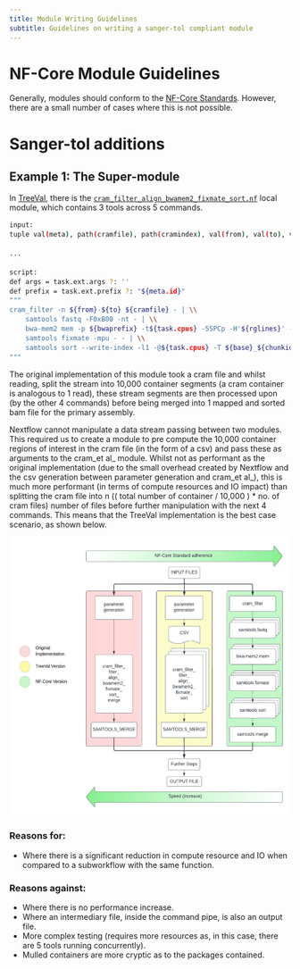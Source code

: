 ```yaml
---
title: Module Writing Guidelines
subtitle: Guidelines on writing a sanger-tol compliant module
---
```


# NF-Core Module Guidelines

Generally, modules should conform to the [NF-Core Standards](https://nf-co.re/docs/contributing/modules#new-module-guidelines-and-pr-review-checklist). However, there are a small number of cases where this is not possible.

# Sanger-tol additions
## Example 1: The Super-module

In [TreeVal](https://www.github.com/sanger-tol/treeval), there is the [`cram_filter_align_bwamem2_fixmate_sort.nf`](https://github.com/sanger-tol/treeval/blob/dev/modules/local/cram_filter_align_bwamem2_fixmate_sort.nf) local module, which contains 3 tools across 5 commands.

```bash
input:
tuple val(meta), path(cramfile), path(cramindex), val(from), val(to), val(base), val(chunkid), val(rglines), val(bwaprefix)

...

script:
def args = task.ext.args ?: ''
def prefix = task.ext.prefix ?: "${meta.id}"
"""
cram_filter -n ${from}-${to} ${cramfile} - | \\
    samtools fastq -F0xB00 -nt - | \\
    bwa-mem2 mem -p ${bwaprefix} -t${task.cpus} -5SPCp -H'${rglines}' - | \\
    samtools fixmate -mpu - - | \\
    samtools sort --write-index -l1 -@${task.cpus} -T ${base}_${chunkid}_sort_tmp -o ${prefix}_${base}_${chunkid}_mem.bam -
"""
```

The original implementation of this module took a cram file and whilst reading, split the stream into 10,000 container segments (a cram container is analogous to 1 read), these stream segments are then processed upon (by the other 4 commands) before being merged into 1 mapped and sorted bam file for the primary assembly.

Nextflow cannot manipulate a data stream passing between two modules. This required us to create a module to pre compute the 10,000 container regions of interest in the cram file (in the form of a csv) and pass these as arguments to the cram_et al_ module. Whilst not as performant as the original implementation (due to the small overhead created by Nextflow and the csv generation between parameter generation and cram_et al_), this is much more performant (in terms of compute resources and IO impact) than splitting the cram file into n (( total number of container / 10,000 ) * no. of cram files) number of files before further manipulation with the next 4 commands. This means that the TreeVal implementation is the best case scenario, as shown below.

<img src="../../public_html/assets/img/developer-images/cram-et-al.png" alt="A comparison of the three different cram et al module implementations, first the original (and fastest), second the TreeVal and finally a wholly NF-Core implementation" width="600" height="500">

### Reasons for:

- Where there is a significant reduction in compute resource and IO when compared to a subworkflow with the same function.

### Reasons against:

- Where there is no performance increase.
- Where an intermediary file, inside the command pipe, is also an output file.
- More complex testing (requires more resources as, in this case, there are 5 tools running concurrently).
- Mulled containers are more cryptic as to the packages contained.
